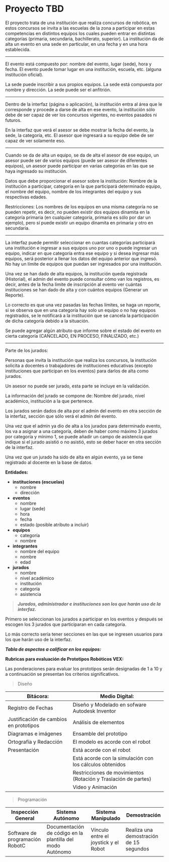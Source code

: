 # Proyecto TBDEl proyecto trata de una institución que realiza concursos de robótica, en estos concursos se invita a las escuelas de la zona a participar en estas competencias en distintos equipos los cuales pueden entrar en distintas categorías (primaria, secundaria, bachillerato, superior). La institución da de alta un evento en una sede en particular, en una fecha y en una hora establecida.---El evento está compuesto por: nombre del evento, lugar (sede), hora y fecha.El evento puede tomar lugar en una institución, escuela, etc. (alguna institución oficial).La sede puede inscribir a sus propios equipos.La sede está compuesta por nombre y dirección.La sede puede ser el anfitrión.---Dentro de la interfaz (página o aplicación), la institución entra al área que le corresponde y procede a darse de alta en ese evento, la institución sólo debe de ser capaz de ver los concursos vigentes, no eventos pasados ni futuros.En la interfaz que verá el asesor se debe mostrar la fecha del evento, la sede, la categoría, etc. El asesor que ingresará a su equipo debe de ser capaz de ver solamente eso.---Cuando se da de alta un equipo, se da de alta el asesor de ese equipo, un asesor puede ser de varios equipos (puede ser asesor de diferentes equipos), un asesor puede participar en varias categorías en las que se haya ingresado su institución.Datos que debe proporcionar el asesor sobre la institución: Nombre de la institución a participar, categoría en la que participará determinado equipo, el nombre del equipo, nombre de los integrantes del equipo y sus respectivas edades.Restricciones: Los nombres de los equipos en una misma categoría no se pueden repetir, es decir, no pueden existir dos equipos dinamita en la categoría primaria (en cualquier categoría, primaria es sólo por dar un ejemplo), pero sí puede existir un equipo dinamita en primaria y otro en secundaria.---La interfaz puede permitir seleccionar en cuantas categorías participará una institución e ingresar a sus equipos uno por uno o puede ingresar un equipo, indicar en que categoría entra ese equipo y si desea ingresar más equipos, será posterior a llenar los datos del equipo anterior que ingresó.No hay un límite de equipos que puedan ser ingresados por una institución.Una vez se han dado de alta equipos, la institución queda registrada (Historial), el admin del evento puede consultar cómo van los registros, es decir, antes de la fecha límite de inscripción al evento ver cuántas instituciones se han dado de alta y con cuántos equipos (Generar un Reporte).Lo correcto es que una vez pasadas las fechas límites, se haga un reporte, si se observa que en una categoría hay solo un equipo o no hay equipos registrados, se le notificará a la institución que se cancela la participación de dicha categoría debido a la situación.Se puede agregar algún atributo que informe sobre el estado del evento en cierta categoría (CANCELADO, EN PROCESO, FINALIZADO, etc.)---Parte de los jurados:Personas que invita la institución que realiza los concursos, la institución solicita a docentes o trabajadores de instituciones educativas (excepto instituciones que participan en los eventos) para darlos de alta como jurados.Un asesor no puede ser jurado, esta parte se incluye en la validación.La información del jurado se compone de: Nombre del jurado, nivel académico, institución a la que pertenece.Los jurados serán dados de alta por el admin del evento en otra sección de la interfaz, sección que sólo verá el admin del evento.Una vez que el admin ya dio de alta a los jurados para determinado evento, los va a asignar a una categoría, deben de haber como máximo 3 jurados por categoría y mínimo 1, se puede añadir un campo de asistencia que indique si el jurado asistió o no asistió, esto se deber hacer en otra sección de la interfaz.Una vez que un jurado ha sido de alta en algún evento, ya se tiene registrado al docente en la base de datos.**Entidades:**- **instituciones (escuelas)**    - nombre    - dirección- **eventos**    - nombre    - lugar (sede)    - hora    - fecha    - estado (posible atributo a incluir)- **equipos**    - categoría    - nombre- **integrantes**    - nombre del equipo    - nombre    - edad- **jurados**    - nombre    - nivel académico    - institución    - categoría    - asistencia> ***Jurados, administrador e instituciones son los que harán uso de la interfaz.***Primero se seleccionan los jurados a participar en los eventos y después se escogen los 3 jurados que participaran en cada categoría.Lo más correcto sería tener secciones en las que se ingresen usuarios para los que harán uso de la interfaz.***Tabla de aspectos a calificar en los equipos:*****Rubricas para evaluación de Prototipos Robóticos VEX:**Las ponderaciones para evaluar los prototipos serán designadas de 1 a 10 y a continuación se presentan los criterios significativos.>Diseño|Bitácora:				        |Medio Digital:								|| ----------------------------------------- |---------------------------------------------------------------------||Registro de Fechas			        |Diseño y Modelado en sofware Autodesk Inventor		||Justificación de cambios en prototipos|Análisis de elementos							||Diagramas e imágenes		        |Ensamble del prototipo						||Ortografía y Redacción		        |El modelo es acorde con el robot					||Presentación				        |Está acorde con el robot						||					        |Está acorde con la simulación con los cálculos obtenidos	||					        |Restricciones de movimientos (Rotación y Traslación de partes)||					        |Video y Animación							|>Programación|Inspección General|Sistema Autónomo|Sistema Manipulado|Demostración||---------------------|---------------------|---------------------- |---------------||Software de programación RobotC|Documentación de código en la plantilla del modo Autónomo|Vínculo entre el joystick y el Robot|Realiza una demostración de 15 segundos|